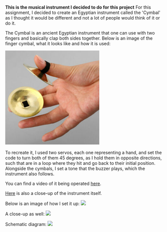 **This is the musical instrument I decided to do for this project**
For this assignment, I decided to create an Egyptian instrument called the 'Cymbal' as I thought it would be different and not a lot of people would think of it or do it. 

The Cymbal is an ancient Egyptian instrument that one can use with two fingers and basically clap both sides together. Below is an image of the finger cymbal, what it looks like and how it is used:

![](cymbal_instrument.jpg)

To recreate it, I used two servos, each one representing a hand, and set the code to turn both of them 45 degrees, as I hold them in opposite directions, such that are in a loop where they hit and go back to their initial position. Alongside the cymbals, I set a tone that the buzzer plays, which the instrument also follows.

You can find a video of it being operated [here](https://drive.google.com/file/d/144ctImUvDLF6jFd-CKlHmOJfodIzusMn/view?usp=sharing). 

[Here](https://drive.google.com/file/d/1lYQ8fBE1BHXv07JaCR0ED1gq0FDoH6t9/view?usp=sharing) is also a close-up of the instrument itself. 

Below is an image of how I set it up:
![](MI_setup.png) 

A close-up as well:
![](MI_closeup.png) 

Schematic diagram:
![](MI_schematic.png) 

